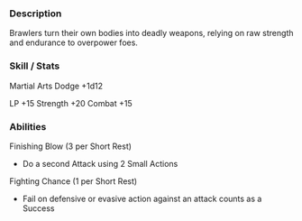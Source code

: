 ### Description
Brawlers turn their own bodies into deadly weapons, relying on raw strength and endurance to overpower foes.

### Skill / Stats
Martial Arts
Dodge +1d12

LP +15
Strength +20
Combat +15

### Abilities
Finishing Blow (3 per Short Rest)
- Do a second Attack using 2 Small Actions

Fighting Chance (1 per Short Rest)
- Fail on defensive or evasive action against an attack counts as a Success
